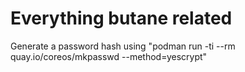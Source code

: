 # Everything butane related

Generate a password hash using "podman run -ti --rm quay.io/coreos/mkpasswd --method=yescrypt"
